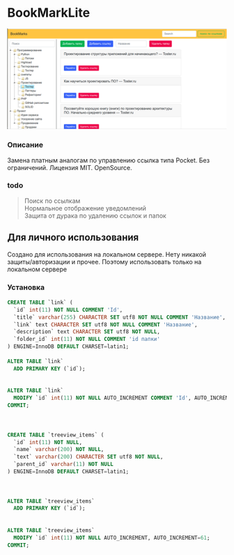 # BookMarkLite

![Image of Yaktocat](https://raw.githubusercontent.com/Kirill-Gorelov/BookMarkLite/master/dist/previe.png)

### Описание

Замена платным аналогам по управлению ссылка типа Pocket. Без ограничений. Лицензия MIT. OpenSource.

### todo
>Поиск по ссылкам  
>Нормальное отображение уведомлений  
>Защита от дурака по удалению ссылок и папок


## Для личного использования

Создано для использования на локальном сервере.
Нету никакой защиты/авторизации и прочее. Поэтому использовать только на локальном сервере


### Установка

```sql
CREATE TABLE `link` (
  `id` int(11) NOT NULL COMMENT 'Id',
  `title` varchar(255) CHARACTER SET utf8 NOT NULL COMMENT 'Название',
  `link` text CHARACTER SET utf8 NOT NULL COMMENT 'Название',
  `description` text CHARACTER SET utf8 NOT NULL,
  `folder_id` int(11) NOT NULL COMMENT 'id папки'
) ENGINE=InnoDB DEFAULT CHARSET=latin1;

ALTER TABLE `link`
  ADD PRIMARY KEY (`id`);


ALTER TABLE `link`
  MODIFY `id` int(11) NOT NULL AUTO_INCREMENT COMMENT 'Id', AUTO_INCREMENT=73;
COMMIT;



CREATE TABLE `treeview_items` (
  `id` int(11) NOT NULL,
  `name` varchar(200) NOT NULL,
  `text` varchar(200) CHARACTER SET utf8 NOT NULL,
  `parent_id` varchar(11) NOT NULL
) ENGINE=InnoDB DEFAULT CHARSET=latin1;



ALTER TABLE `treeview_items`
  ADD PRIMARY KEY (`id`);


ALTER TABLE `treeview_items`
  MODIFY `id` int(11) NOT NULL AUTO_INCREMENT, AUTO_INCREMENT=61;
COMMIT;
```
